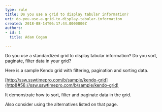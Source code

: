 ```yaml
---
type: rule
title: Do you use a grid to display tabular information?
uri: do-you-use-a-grid-to-display-tabular-information
created: 2018-08-14T06:17:44.0000000Z
authors:
- id: 1
  title: Adam Cogan

---
```


Do you use a standardized grid to display tabular information? Do you sort, paginate, filter data in your grid?
 
​Here is a sample Kendo grid with filtering, pagination and sorting data.

[http://ssw.sswtimepro.com/b/sample/kendo-grid](http&#58;//ssw.sswtimepro.com/b/sample/kendo-grid)

It demonstrate how to sort, filter and paginate data in the grid.

Also consider using the alternatives listed on that page.
